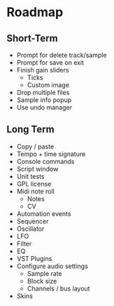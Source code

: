 # Roadmap

## Short-Term
- Prompt for delete track/sample
- Prompt for save on exit
- Finish gain sliders
  - Ticks
  - Custom image
- Drop multiple files
- Sample info popup
- Use undo manager

## Long Term

- Copy / paste
- Tempo + time signature
- Console commands
- Script window
- Unit tests
- GPL license
- Midi note roll
  - Notes
  - CV
- Automation events
- Sequencer
- Oscillator
- LFO
- Filter
- EQ
- VST Plugins
- Configure audio settings
  - Sample rate
  - Block size
  - Channels / bus layout
- Skins

